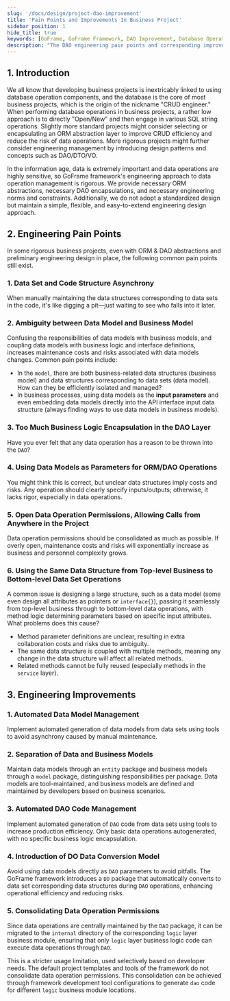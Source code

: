 ```yaml
---
slug: '/docs/design/project-dao-improvement'
title: 'Pain Points and Improvements In Business Project'
sidebar_position: 1
hide_title: true
keywords: [GoFrame, GoFrame Framework, DAO Improvement, Database Operation, Data Model, Business Model, ORM Abstraction, Engineering Design, Data Permission, Automated Code Generation]
description: "The DAO engineering pain points and corresponding improvement strategies in project development using the GoFrame framework. Enhance data operation management efficiency through automated data model management, separation of data and business models, automated DAO code management, and introduction of DO data conversion models. Emphasize the importance of data operation permission consolidation to reduce maintenance costs and risks associated with data operations."
---
```


## 1. Introduction

We all know that developing business projects is inextricably linked to using database operation components, and the database is the core of most business projects, which is the origin of the nickname "CRUD engineer." When performing database operations in business projects, a rather low approach is to directly "Open/New" and then engage in various SQL string operations. Slightly more standard projects might consider selecting or encapsulating an ORM abstraction layer to improve CRUD efficiency and reduce the risk of data operations. More rigorous projects might further consider engineering management by introducing design patterns and concepts such as DAO/DTO/VO.

In the information age, data is extremely important and data operations are highly sensitive, so GoFrame framework's engineering approach to data operation management is rigorous. We provide necessary ORM abstractions, necessary DAO encapsulations, and necessary engineering norms and constraints. Additionally, we do not adopt a standardized design but maintain a simple, flexible, and easy-to-extend engineering design approach.

## 2. Engineering Pain Points

In some rigorous business projects, even with ORM & DAO abstractions and preliminary engineering design in place, the following common pain points still exist.

### 1. Data Set and Code Structure Asynchrony

When manually maintaining the data structures corresponding to data sets in the code, it's like digging a pit—just waiting to see who falls into it later.

### 2. Ambiguity between Data Model and Business Model

Confusing the responsibilities of data models with business models, and coupling data models with business logic and interface definitions, increases maintenance costs and risks associated with data models changes. Common pain points include:

- In the `model`, there are both business-related data structures (business model) and data structures corresponding to data sets (data model). How can they be efficiently isolated and managed?
- In business processes, using data models as the **input parameters** and even embedding data models directly into the API interface input data structure (always finding ways to use data models in business models).

### 3. Too Much Business Logic Encapsulation in the DAO Layer

Have you ever felt that any data operation has a reason to be thrown into the `DAO`?

### 4. Using Data Models as Parameters for ORM/DAO Operations

You might think this is correct, but unclear data structures imply costs and risks. Any operation should clearly specify inputs/outputs; otherwise, it lacks rigor, especially in data operations.

### 5. Open Data Operation Permissions, Allowing Calls from Anywhere in the Project

Data operation permissions should be consolidated as much as possible. If overly open, maintenance costs and risks will exponentially increase as business and personnel complexity grows.

### 6. Using the Same Data Structure from Top-level Business to Bottom-level Data Set Operations

A common issue is designing a large structure, such as a data model (some even design all attributes as pointers or `interface{}`), passing it seamlessly from top-level business through to bottom-level data operations, with method logic determining parameters based on specific input attributes. What problems does this cause?

- Method parameter definitions are unclear, resulting in extra collaboration costs and risks due to ambiguity.
- The same data structure is coupled with multiple methods, meaning any change in the data structure will affect all related methods.
- Related methods cannot be fully reused (especially methods in the `service` layer).

## 3. Engineering Improvements

### 1. Automated Data Model Management

Implement automated generation of data models from data sets using tools to avoid asynchrony caused by manual maintenance.

### 2. Separation of Data and Business Models

Maintain data models through an `entity` package and business models through a `model` package, distinguishing responsibilities per package. Data models are tool-maintained, and business models are defined and maintained by developers based on business scenarios.

### 3. Automated DAO Code Management

Implement automated generation of `DAO` code from data sets using tools to increase production efficiency. Only basic data operations autogenerated, with no specific business logic encapsulation.

### 4. Introduction of DO Data Conversion Model

Avoid using data models directly as `DAO` parameters to avoid pitfalls. The GoFrame framework introduces a `DO` package that automatically converts to data set corresponding data structures during `DAO` operations, enhancing operational efficiency and reducing risks.

### 5. Consolidating Data Operation Permissions

Since data operations are centrally maintained by the `DAO` package, it can be migrated to the `internal` directory of the corresponding `logic` layer business module, ensuring that only `logic` layer business logic code can execute data operations through `DAO`.

This is a stricter usage limitation, used selectively based on developer needs. The default project templates and tools of the framework do not consolidate data operation permissions. This consolidation can be achieved through framework development tool configurations to generate `dao` code for different `logic` business module locations.